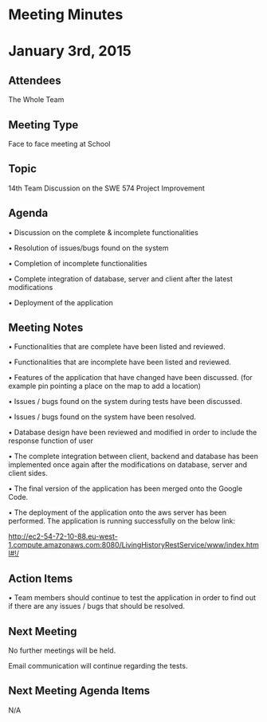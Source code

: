 # Meeting Minutes #
# January 3rd, 2015 #


## Attendees ##

The Whole Team



## Meeting Type ##

Face to face meeting at School


## Topic ##

14th Team Discussion on the SWE 574 Project Improvement


## Agenda ##


•	Discussion on the complete & incomplete functionalities

•	Resolution of  issues/bugs found on the system

•	Completion of incomplete functionalities

•	Complete integration of database, server and client after the latest modifications

•	Deployment of the application



## Meeting Notes ##


•     Functionalities that are complete have been listed and reviewed.

•     Functionalities that are incomplete have been listed and reviewed.

•     Features of the application that have changed have been discussed.  (for example pin pointing a place on the map to add a location)

•	Issues / bugs found on the system during tests have been discussed.

•	Issues / bugs  found on the system have been resolved.

•	Database design have been reviewed and modified in order to include the response function of user

•     The complete integration between client, backend and database has been implemented once again after the modifications on database, server and client sides.

•     The final version of the application has been merged onto the Google Code.

•     The deployment of the application onto the aws server has been performed. The application is running successfully on the below link:

http://ec2-54-72-10-88.eu-west-1.compute.amazonaws.com:8080/LivingHistoryRestService/www/index.html#!/

## Action Items ##

•	Team members should continue to test the application in order to find out if there are any issues / bugs that should be resolved.


## Next Meeting ##

No further meetings will be held.

Email communication will continue regarding the tests.


## Next Meeting Agenda Items ##

N/A